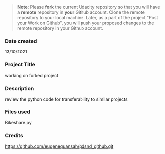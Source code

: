 >**Note**: Please **fork** the current Udacity repository so that you will have a **remote** repository in **your** Github account. Clone the remote repository to your local machine. Later, as a part of the project "Post your Work on Github", you will push your proposed changes to the remote repository in your Github account.

### Date created
13/10/2021
### Project Title
working on forked project

### Description
review the python code for transferability to similar projects

### Files used
Bikeshare.py

### Credits
https://github.com/eugenequansah/pdsnd_github.git


